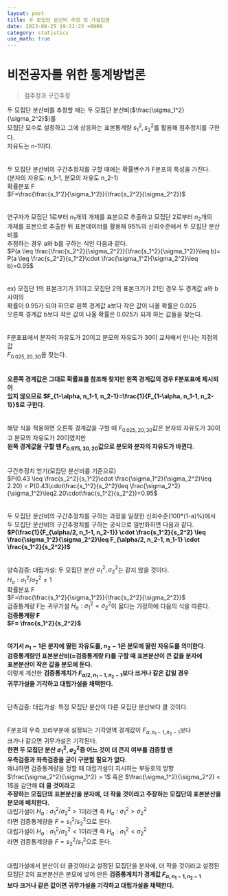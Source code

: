 ```yaml
---
layout: post
title: 두 모집단 분산비 추정 및 가설검증  
date: 2023-08-25 19:21:23 +0900
category: statistics 
use_math: true
---
```

# 비전공자를 위한 통계방법론    
> 점추정과 구간추정  
    
두 모집단 분산비를 추정할 때는 두 모집단 분산비($\frac{\sigma_1^2}{\sigma_2^2}$)를  
모집단 모수로 설정하고 그에 상응하는 표본통계량 $s_1^2,s_2^2$를 활용해 점추정치를 구한다.  
자유도는 n-1이다.  
<br>  
두 모집단 분산비의 구간추정치를 구할 때에는 확률변수가 F분포의 특성을 가진다.  
(분자의 자유도: n_1-1, 분모의 자유도 n_2-1)  
확률분포 F  
$F=\frac{\frac{s_1^2}{\sigma_1^2}}{\frac{s_2^2}{\sigma_2^2}}$  
<br>    
연구자가 모집단 1로부터 $n_1$개의 개체를 표본으로 추출하고 모집단 2로부터 $n_2$개의  
개체를 표본으로 추출한 뒤 표본데이터를 활용해 95%의 신뢰수준에서 두 모집단 분산비를  
추정하는 경우 a와 b를 구하는 식인 다음과 같다.  
$P(a \leq \frac{\frac{s_2^2}{\sigma_2^2}}{\frac{s_1^2}{\sigma_1^2}}\leq b)= P(a \leq \frac{s_2^2}{s_1^2}\cdot \frac{\sigma_1^2}{\sigma_2^2}\leq b)=0.95$  
<br>  
ex) 모집단 1의 표본크기가 31이고 모집단 2의 표본크기가 21인 경우 두 경계값 a와 b사이의  
확률이 0.95가 되야 하므로 왼쪽 경계값 a보다 작은 값이 나올 확률은 0.025  
오른쪽 경계값 b보다 작은 값이 나올 확률은 0.025가 되게 하는 값들을 찾는다.  
<br>    
F분포표에서 분자의 자유도가 20이고 분모의 자유도가 30이 교차해서 만나는 지점의 값  
$F_{0.025, 20, 30}$을 찾는다.  
<br>  
**오른쪽 경계값은 그대로 확률표를 참조해 찾지만 왼쪽 경계값의 경우 F분포표에 제시되어**  
**있지 않으므로 $F_{1-\alpha, n_1-1, n_2-1}=\frac{1}{F_{1-\alpha, n_1-1, n_2-1}}$로 구한다.**  
<br>  
해당 식을 적용하면 오른쪽 경계값을 구할 때 $F_{0.025,20,30}$값은 분자의 자유도가 30이고 분모의 자유도가 20이였지만  
**왼쪽 경계값을 구할 땐 $F_{0.975,30,20}$값으로 분모와 분자의 자유도가 바뀐다.**  
<br>    
구간추정치 얻기(모집단 분산비를 기준으로)  
$P(0.43 \leq \frac{s_2^2}{s_1^2}\cdot \frac{\sigma_1^2}{\sigma_2^2}\leq 2.20) = P(0.43\cdot\frac{s_1^2}{s_2^2}\leq \frac{\sigma_2^2}{\sigma_1^2}\leq2.20\cdot\frac{s_1^2}{s_2^2})=0.95$  
<br>  
두 모집단 분산비의 구간추정치를 구하는 과정을 일정한 신뢰수준(100*(1-a)%)에서  
두 모집단 분산비의 구간추정치를 구하는 공식으로 일반화하면 다음과 같다.  
**$P(\frac{1}{F_{\alpha/2, n_1-1, n_2-1}} \cdot \frac{s_1^2}{s_2^2} \leq \frac{\sigma_1^2}{\sigma_2^2}\leq F_{\alpha/2, n_2-1, n_1-1} \cdot \frac{s_1^2}{s_2^2})$**  
<br>    
양측검증:
대립가설: 두 모집단 분산 $\sigma_1^2, \sigma_2^2$는 같지 않을 것이다.  
$H_a:\sigma_1^2/\sigma_2^2\neq 1$  
확률분포 F  
$F=\frac{\frac{s_1^2}{\sigma_1^2}}{\frac{s_2^2}{\sigma_2^2}}$   
검증통계량 F는 귀무가설 $H_a: \sigma_1^2=\sigma_2^2$이 옳다는 가정하에 다음의 식을 따른다.  
**검증통계량 F**  
**$F= \frac{s_1^2}{s_2^2}$**  
<br>  
**여기서 $n_1-1$은 분자에 딸린 자유도를, $n_2-1$은 분모에 딸린 자유도를 의미한다.**  
**검증통계량인 표본분산비(=검증통계량 F)를 구할 때 표본분산이 큰 값을 분자에**  
**표본분산이 작은 값을 분모에 둔다.**  
이렇게 계산한 **검증통계치가 $F_{\alpha/2, n_1-1, n_2-1}$보다 크거나 같은 값일 경우**  
**귀무가설을 기각하고 대립가설을 채택한다.**  
<br>    
단측검증:
대립가설: 특정 모집단 분산이 다른 모집단 분산보다 클 것이다.  
<br>  
F분포의 우측 꼬리부분에 설정되는 기각영역 경계값이 $F_{\alpha, n_1-1, n_2-1}$보다  
크가나 같으면 귀무가설은 기각된다.  
**한편 두 모집단 분산 $\sigma_1^2, \sigma_2^2$중 어느 것이 더 큰지 여부를 검증할 땐**  
**우측검증과 좌측검증을 굳이 구분할 필요가 없다.**  
왜냐하면 검증통계량을 정할 때 대립가설이 지시하는 부등호의 방향 $\frac{\sigma_2^2}{\sigma_1^2} > 1$ 혹은 $\frac{\sigma_1^2}{\sigma_2^2} < 1$을 감안해 **더 클 것이라고**  
**주장하는 모집단의 표본분산을 분자에, 더 작을 것이라고 주장하는 모집단의 표본분산을**  
**분모에 배치한다.**  
대립가설이 $H_a:\sigma_1^2/\sigma_2^2 > 1$이라면 즉 $H_a:\sigma_1^2 > \sigma_2^2$  
라면 검증통계량을 $F=s_1^2/s_2^2$으로 둔다.   
대립가설이 $H_a:\sigma_1^2/\sigma_2^2 < 1$이라면 즉 $H_a:\sigma_1^2 < \sigma_2^2$  
라면 검증통계량을 $F=s_2^2/s_1^2$으로 둔다.   
<br>    
대립가설에서 분산이 더 클것이라고 설정된 모집단을 분자에, 더 작을 것이라고 설정된  
모집단 2의 표본분산은 분모에 넣어 만든 **검증통계치가 경계값 $F_{\alpha, n_1-1, n_2-1}$**  
**보다 크거나 같은 값이면 귀무가설을 기각하고 대립가설을 채택한다.**  


